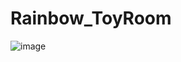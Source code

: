 # Rainbow_ToyRoom

![image](https://github.com/dmstjdhdh/Rainbow_ToyRoom/assets/71542970/65c6fa43-66f7-4ed5-9d71-e645b76e66e7)
